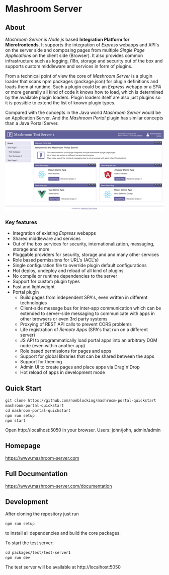 # Mashroom Server

## About ##

*Mashroom Server* is *Node.js* based **Integration Platform for Microfrontends**. It supports the integration of *Express* webapps and API's on the
server side and composing pages from multiple *Single Page Applications* on the client side (Browser). It also provides common infrastructure such 
as logging, i18n, storage and security out of the box and supports custom middleware and services in form of plugins.

From a technical point of view the core of *Mashroom Server* is a plugin loader that scans npm packages (package.json) for 
plugin definitions and loads them at runtime. Such a plugin could be an *Express* webapp or a *SPA* or more generally 
all kind of code it knows how to load, which is determined by the available plugin loaders. 
Plugin loaders itself are also just plugins so it is possible to extend the list of known plugin types.

Compared with the concepts in the Java world *Mashroom Server* would be an Application Server. And the *Mashroom Portal* plugin
has similar concepts than a Java Portal Server.

![Mashroom Portal](mashroom_portal_ui.png)

### Key features

 * Integration of existing _Express_ webapps
 * Shared middleware and services
 * Out of the box services for security, internationalization, messaging, storage and more 
 * Pluggable providers for security, storage and and many other services
 * Role based permissions for URL's (ACL's)
 * Single configuration file to override plugin default configurations
 * Hot deploy, undeploy and reload of all kind of plugins
 * No compile or runtime dependencies to the server 
 * Support for custom plugin types
 * Fast and lightweight
 * Portal plugin
    * Build pages from independent SPA's, even written in different technologies
    * Client-side message bus for inter-app communication which can be extended to server-side messaging
      to communicate with apps in other browsers or even 3rd party systems
    * Proxying of REST API calls to prevent CORS problems
    * Life registration of _Remote Apps_ (SPA's that run on a different server)
    * JS API to programmatically load portal apps into an arbitrary DOM node (even within another app)
    * Role based permissions for pages and apps
    * Support for global libraries that can be shared between the apps
    * Support for theming
    * Admin UI to create pages and place apps via Drag'n'Drop
    * Hot reload of apps in development mode

## Quick Start

    git clone https://github.com/nonblocking/mashroom-portal-quickstart mashroom-portal-quickstart
    cd mashroom-portal-quickstart
    npm run setup
    npm start

Open http://localhost:5050 in your browser. Users: john/john, admin/admin

## Homepage

https://www.mashroom-server.com

## Full Documentation 

https://www.mashroom-server.com/documentation

## Development

After cloning the repository just run

    npm run setup
    
to install all dependencies and build the core packages.

To start the test server:

    cd packages/test/test-server1
    npm run dev 
    
The test server will be available at http://localhost:5050
